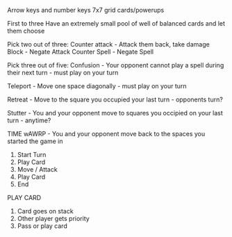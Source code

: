 Arrow keys and number keys
7x7 grid
cards/powerups

First to three
Have an extremely small pool of well of balanced cards and let them choose

Pick two out of three:
Counter attack - Attack them back, take damage
Block - Negate Attack
Counter Spell - Negate Spell

Pick three out of five:
Confusion - Your opponent cannot play a spell during their 
next turn - must play on your turn

Teleport - Move one space diagonally - must play on your turn

Retreat - Move to the square you occupied your last turn - opponents turn?

Stutter - You and your opponent move to squares you occipied on your last turn - anytime?

TIME wAWRP - You and your opponent move back to the spaces you started the game in

1. Start Turn
2. Play Card
3. Move / Attack
4. Play Card
5. End


PLAY CARD
1. Card goes on stack
2. Other player gets priority
3. Pass or play card
